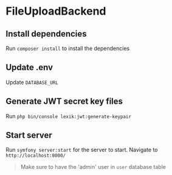 # FileUploadBackend

## Install dependencies

Run `composer install` to install the dependencies

## Update .env

Update `DATABASE_URL`

## Generate JWT secret key files

Run `php bin/console lexik:jwt:generate-keypair`

## Start server

Run `symfony server:start` for the server to start. Navigate to `http://localhost:8000/`

> Make sure to have the 'admin' user in `user` database table
